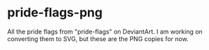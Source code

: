 pride-flags-png
===============
All the pride flags from "pride-flags" on DeviantArt. I am working on converting them to SVG, but these are the PNG copies for now.
